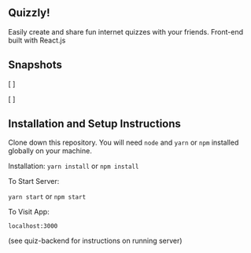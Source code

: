 ## Quizzly! 
Easily create and share fun internet quizzes with your friends.
Front-end built with React.js

## Snapshots

[ ]

[ ]

## Installation and Setup Instructions

Clone down this repository. You will need `node` and  `yarn` or `npm` installed globally on your machine.  

Installation:
`yarn install` or `npm install`  

To Start Server:

`yarn start` or `npm start`  

To Visit App:

`localhost:3000`  

(see quiz-backend for instructions on running server)

